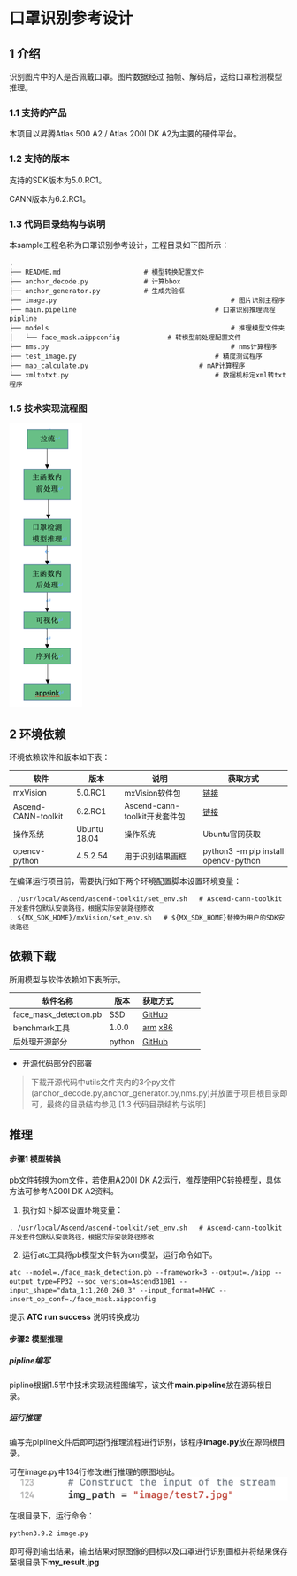 # 口罩识别参考设计

## 1 介绍
识别图片中的人是否佩戴口罩。图片数据经过 抽帧、解码后，送给口罩检测模型推理。

### 1.1 支持的产品

本项目以昇腾Atlas 500 A2 / Atlas 200I DK A2为主要的硬件平台。

### 1.2 支持的版本

支持的SDK版本为5.0.RC1。

CANN版本为6.2.RC1。

### 1.3 代码目录结构与说明

本sample工程名称为口罩识别参考设计，工程目录如下图所示：

```
.
├── README.md                     # 模型转换配置文件
├── anchor_decode.py              # 计算bbox
├── anchor_generator.py           # 生成先验框
├── image.py											# 图片识别主程序
├── main.pipeline									# 口罩识别推理流程pipline
├── models												# 推理模型文件夹
│   └── face_mask.aippconfig			# 转模型前处理配置文件
├── nms.py												# nms计算程序
├── test_image.py									# 精度测试程序
├── map_calculate.py							# mAP计算程序
└── xmltotxt.py										# 数据机标定xml转txt程序
```



### 1.5 技术实现流程图



<img src="./image/image1.png" alt="image2" style="zoom:50%;" />



## 2 环境依赖

环境依赖软件和版本如下表：

| 软件                | 版本         | 说明                          | 获取方式                                                     |
| ------------------- | ------------ | ----------------------------- | ------------------------------------------------------------ |
| mxVision            | 5.0.RC1        | mxVision软件包                | [链接](https://www.hiascend.com/software/Mindx-sdk) |
| Ascend-CANN-toolkit | 6.2.RC1     | Ascend-cann-toolkit开发套件包 | [链接](https://www.hiascend.com/software/cann/commercial)    |
| 操作系统            | Ubuntu 18.04 | 操作系统                      | Ubuntu官网获取                                               |
| opencv-python       | 4.5.2.54     | 用于识别结果画框              | python3 -m pip install opencv-python                       |


在编译运行项目前，需要执行如下两个环境配置脚本设置环境变量：

```shell
. /usr/local/Ascend/ascend-toolkit/set_env.sh   # Ascend-cann-toolkit开发套件包默认安装路径，根据实际安装路径修改
. ${MX_SDK_HOME}/mxVision/set_env.sh   # ${MX_SDK_HOME}替换为用户的SDK安装路径
```

## 依赖下载

所用模型与软件依赖如下表所示。

| 软件名称               | 版本  | 获取方式                                                     |      |      |      |
| ---------------------- | ----- | ------------------------------------------------------------ | ---- | ---- | ---- |
| face_mask_detection.pb | SSD   | [GitHub](https://github.com/AIZOOTech/FaceMaskDetection/blob/master/models/face_mask_detection.pb) |      |      |      |
| benchmark工具          | 1.0.0 | [arm](https://mindx.sdk.obs.cn-north-4.myhuaweicloud.com/tool/benchmark.aarch64) [x86](https://mindx.sdk.obs.cn-north-4.myhuaweicloud.com/tool/benchmark.x86_64)|      |      |      |
| 后处理开源部分 | python   | [GitHub](https://github.com/AIZOOTech/FaceMaskDetection/tree/master/utils) |      |      |      |

- 开源代码部分的部署
>下载开源代码中utils文件夹内的3个py文件(anchor_decode.py,anchor_generator.py,nms.py)并放置于项目根目录即可，最终的目录结构参见 [1.3 代码目录结构与说明]

##  推理

#### 步骤1 模型转换

pb文件转换为om文件，若使用A200I DK A2运行，推荐使用PC转换模型，具体方法可参考A200I DK A2资料。

1. 执行如下脚本设置环境变量：

```
. /usr/local/Ascend/ascend-toolkit/set_env.sh   # Ascend-cann-toolkit开发套件包默认安装路径，根据实际安装路径修改
```

2. 运行atc工具将pb模型文件转为om模型，运行命令如下。

```
atc --model=./face_mask_detection.pb --framework=3 --output=./aipp --output_type=FP32 --soc_version=Ascend310B1 --input_shape="data_1:1,260,260,3" --input_format=NHWC --insert_op_conf=./face_mask.aippconfig
```

提示 **ATC run success** 说明转换成功

####  步骤2 模型推理

##### pipline编写

pipline根据1.5节中技术实现流程图编写，该文件**main.pipeline**放在源码根目录。

##### 运行推理

编写完pipline文件后即可运行推理流程进行识别，该程序**image.py**放在源码根目录。

可在image.py中134行修改进行推理的原图地址。![image2](./image/image2.png)

在根目录下，运行命令：

```
python3.9.2 image.py
```

即可得到输出结果，输出结果对原图像的目标以及口罩进行识别画框并将结果保存至根目录下**my_result.jpg**
